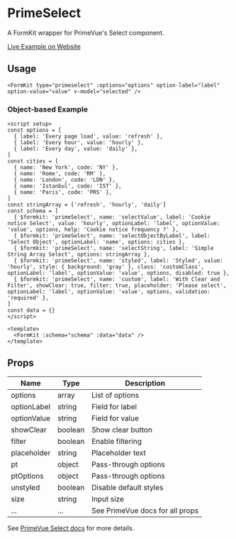 # PrimeSelect

A FormKit wrapper for PrimeVue's Select component.

[Live Example on Website](https://formkit-primevue.netlify.app/inputs/select)

## Usage
```vue
<FormKit type="primeselect" :options="options" option-label="label" option-value="value" v-model="selected" />
```

### Object-based Example
```vue
<script setup>
const options = [
  { label: 'Every page load', value: 'refresh' },
  { label: 'Every hour', value: 'hourly' },
  { label: 'Every day', value: 'daily' },
]
const cities = [
  { name: 'New York', code: 'NY' },
  { name: 'Rome', code: 'RM' },
  { name: 'London', code: 'LDN' },
  { name: 'Istanbul', code: 'IST' },
  { name: 'Paris', code: 'PRS' },
]
const stringArray = ['refresh', 'hourly', 'daily']
const schema = [
  { $formkit: 'primeSelect', name: 'selectValue', label: 'Cookie notice Select', value: 'hourly', optionLabel: 'label', optionValue: 'value', options, help: 'Cookie notice frequency ?' },
  { $formkit: 'primeSelect', name: 'selectObjectByLabel', label: 'Select Object', optionLabel: 'name', options: cities },
  { $formkit: 'primeSelect', name: 'selectString', label: 'Simple String Array Select', options: stringArray },
  { $formkit: 'primeSelect', name: 'styled', label: 'Styled', value: 'hourly', style: { background: 'gray' }, class: 'customClass', optionLabel: 'label', optionValue: 'value', options, disabled: true },
  { $formkit: 'primeSelect', name: 'custom', label: 'With Clear and Filter', showClear: true, filter: true, placeholder: 'Please select', optionLabel: 'label', optionValue: 'value', options, validation: 'required' },
]
const data = {}
</script>

<template>
  <FormKit :schema="schema" :data="data" />
</template>
```

## Props
| Name         | Type      | Description |
|--------------|-----------|-------------|
| options      | array     | List of options |
| optionLabel  | string    | Field for label |
| optionValue  | string    | Field for value |
| showClear    | boolean   | Show clear button |
| filter       | boolean   | Enable filtering |
| placeholder  | string    | Placeholder text |
| pt           | object    | Pass-through options |
| ptOptions    | object    | Pass-through options |
| unstyled     | boolean   | Disable default styles |
| size         | string    | Input size |
| ...          | ...       | See PrimeVue docs for all props |

See [PrimeVue Select docs](https://www.primefaces.org/primevue/select/) for more details.
